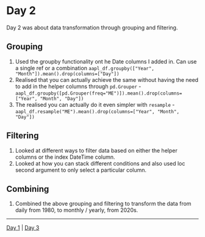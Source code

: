 # Day 2

Day 2 was about data transformation through grouping and filtering.

## Grouping

1. Used the groupby functionality ont he Date columns I added in. Can use a single ref or a combination `aapl_df.groupby(["Year", "Month"]).mean().drop(columns=["Day"])`
2. Realised that you can actually achieve the same without having the need to add in the helper columns through `pd.Grouper` - `aapl_df.groupby([pd.Grouper(freq="ME")]).mean().drop(columns=["Year", "Month", "Day"])`
3. The realised you can actually do it even simpler with `resample` - `aapl_df.resample("ME").mean().drop(columns=["Year", "Month", "Day"])`

## Filtering

1. Looked at different ways to filter data based on either the helper columns or the index DateTime column. 
2. Looked at how you can stack different conditions and also used loc second argument to only select a particular column.

## Combining

1. Combined the above grouping and filtering to transform the data from daily from 1980, to monthly / yearly, from 2020s.


----------------
[Day 1](Day1.md) | [Day 3](Day3.md)
